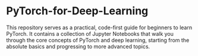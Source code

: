 # PyTorch-for-Deep-Learning
This repository serves as a practical, code-first guide for beginners to learn PyTorch. It contains a collection of Jupyter Notebooks that walk you through the core concepts of PyTorch and deep learning, starting from the absolute basics and progressing to more advanced topics. 
